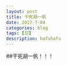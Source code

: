 ```yaml
---
layout: post
title: 干死胡一帆
date: 2017-7-04
categories: blog
tags: [怼]
description: hafuhafu
---
```


##干死胡一帆！！！














